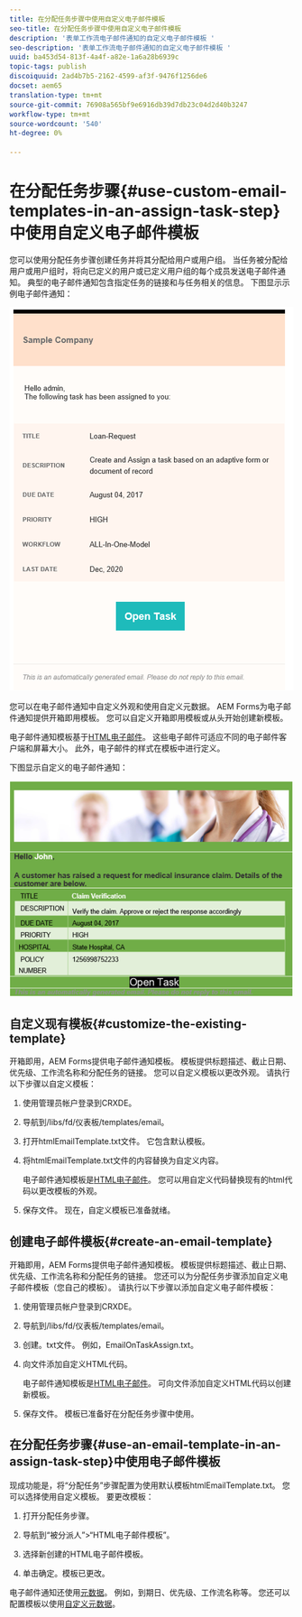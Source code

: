 ```yaml
---
title: 在分配任务步骤中使用自定义电子邮件模板
seo-title: 在分配任务步骤中使用自定义电子邮件模板
description: '表单工作流电子邮件通知的自定义电子邮件模板 '
seo-description: '表单工作流电子邮件通知的自定义电子邮件模板 '
uuid: ba453d54-813f-4a4f-a82e-1a6a28b6939c
topic-tags: publish
discoiquuid: 2ad4b7b5-2162-4599-af3f-9476f1256de6
docset: aem65
translation-type: tm+mt
source-git-commit: 76908a565bf9e6916db39d7db23c04d2d40b3247
workflow-type: tm+mt
source-wordcount: '540'
ht-degree: 0%

---
```



# 在分配任务步骤{#use-custom-email-templates-in-an-assign-task-step}中使用自定义电子邮件模板

您可以使用分配任务步骤创建任务并将其分配给用户或用户组。 当任务被分配给用户或用户组时，将向已定义的用户或已定义用户组的每个成员发送电子邮件通知。 典型的电子邮件通知包含指定任务的链接和与任务相关的信息。 下图显示示例电子邮件通知：

![开箱即用的电子邮件通知模板](do-not-localize/default_email_template_new.png)

您可以在电子邮件通知中自定义外观和使用自定义元数据。 AEM Forms为电子邮件通知提供开箱即用模板。 您可以自定义开箱即用模板或从头开始创建新模板。

电子邮件通知模板基于[HTML电子邮件](https://en.wikipedia.org/wiki/HTML_email)。 这些电子邮件可适应不同的电子邮件客户端和屏幕大小。 此外，电子邮件的样式在模板中进行定义。

下图显示自定义的电子邮件通知：

![使用自定义模板发送电子邮件通知](do-not-localize/customized-email.png)

## 自定义现有模板{#customize-the-existing-template}

开箱即用，AEM Forms提供电子邮件通知模板。 模板提供标题描述、截止日期、优先级、工作流名称和分配任务的链接。 您可以自定义模板以更改外观。 请执行以下步骤以自定义模板：

1. 使用管理员帐户登录到CRXDE。

1. 导航到/libs/fd/仪表板/templates/email。

1. 打开htmlEmailTemplate.txt文件。 它包含默认模板。

1. 将htmlEmailTemplate.txt文件的内容替换为自定义内容。

   电子邮件通知模板是[HTML电子邮件](https://en.wikipedia.org/wiki/HTML_email)。 您可以用自定义代码替换现有的html代码以更改模板的外观。

1. 保存文件。 现在，自定义模板已准备就绪。

## 创建电子邮件模板{#create-an-email-template}

开箱即用，AEM Forms提供电子邮件通知模板。 模板提供标题描述、截止日期、优先级、工作流名称和分配任务的链接。 您还可以为分配任务步骤添加自定义电子邮件模板（您自己的模板）。 请执行以下步骤以添加自定义电子邮件模板：

1. 使用管理员帐户登录到CRXDE。

1. 导航到/libs/fd/仪表板/templates/email。

1. 创建。txt文件。 例如，EmailOnTaskAssign.txt。

1. 向文件添加自定义HTML代码。

   电子邮件通知模板是[HTML电子邮件](https://en.wikipedia.org/wiki/HTML_email)。 可向文件添加自定义HTML代码以创建新模板。

1. 保存文件。 模板已准备好在分配任务步骤中使用。

## 在分配任务步骤{#use-an-email-template-in-an-assign-task-step}中使用电子邮件模板

现成功能是，将“分配任务”步骤配置为使用默认模板htmlEmailTemplate.txt。 您可以选择使用自定义模板。 要更改模板：

1. 打开分配任务步骤。

1. 导航到“被分派人”>“HTML电子邮件模板”。

1. 选择新创建的HTML电子邮件模板。

1. 单击确定。模板已更改。

电子邮件通知还使用[元数据](../../forms/using/use-metadata-in-email-notifications.md)。 例如，到期日、优先级、工作流名称等。 您还可以配置模板以使用[自定义元数据](../../forms/using/use-metadata-in-email-notifications.md#using-custom-metadata-in-an-email-notification)。
